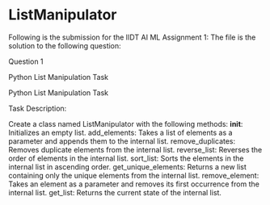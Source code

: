 # ListManipulator
Following is the submission for the IIDT AI ML Assignment 1:
The file is the solution to the following question:

Question 1

Python List Manipulation Task

Python List Manipulation Task



Task Description:

Create a class named ListManipulator with the following methods:
__init__: Initializes an empty list.
add_elements: Takes a list of elements as a parameter and appends them to the internal list.
remove_duplicates: Removes duplicate elements from the internal list.
reverse_list: Reverses the order of elements in the internal list.
sort_list: Sorts the elements in the internal list in ascending order.
get_unique_elements: Returns a new list containing only the unique elements from the internal list.
remove_element: Takes an element as a parameter and removes its first occurrence from the internal list.
get_list: Returns the current state of the internal list.
